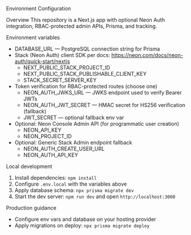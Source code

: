 Environment Configuration

Overview
This repository is a Next.js app with optional Neon Auth integration, RBAC-protected admin APIs, Prisma, and tracking.

Environment variables
- DATABASE_URL — PostgreSQL connection string for Prisma
- Stack (Neon Auth) client SDK per docs: https://neon.com/docs/neon-auth/quick-start/nextjs
  - NEXT_PUBLIC_STACK_PROJECT_ID
  - NEXT_PUBLIC_STACK_PUBLISHABLE_CLIENT_KEY
  - STACK_SECRET_SERVER_KEY
- Token verification for RBAC-protected routes (choose one)
  - NEON_AUTH_JWKS_URL — JWKS endpoint used to verify Bearer JWTs
  - NEON_AUTH_JWT_SECRET — HMAC secret for HS256 verification (fallback)
  - JWT_SECRET — optional fallback env var
- Optional: Neon Console Admin API (for programmatic user creation)
  - NEON_API_KEY
  - NEON_PROJECT_ID
- Optional: Generic Stack Admin endpoint fallback
  - NEON_AUTH_CREATE_USER_URL
  - NEON_AUTH_API_KEY

Local development
1) Install dependencies: `npm install`
2) Configure `.env.local` with the variables above
3) Apply database schema: `npx prisma migrate dev`
4) Start the dev server: `npm run dev` and open `http://localhost:3000`

Production guidance
- Configure env vars and database on your hosting provider
- Apply migrations on deploy: `npx prisma migrate deploy`

